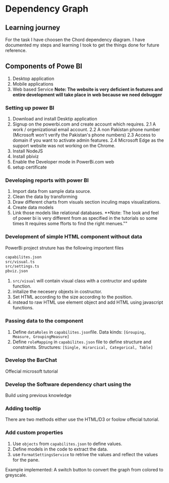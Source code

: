 # Dependency Graph

## Learning journey

For the task I have choosen the Chord dependency diagram. I have documented my steps and learning I took to get the things done for future reference.

## Components of Powe BI

1. Desktop application
2. Mobile applications
3. Web based Service
**Note: The website is very deficient in features and entire development will take place in web because we need debugger**

### Setting up power BI

1. Download and install Desktip application
2. Signup on the powerbi.com and create account which requires.
2.1 A work / orgenizational email account.
2.2 A non Pakistan phone number (Microsoft won't verify the Pakistan's phone numbers)
2.3 Access to domain if you want to activate admin features.
2.4 Microsoft Edge as the support website was not working on the Chrome.
3. Install NodeJS
4. Install pbiviz
5. Enable the Developer mode in PowerBi.com web
6. setup certificate

### Developing reports with power BI

1. Import data from sample data source.
2. Clean the data by transforming
3. Draw different charts from visuals section inculing maps visualizations.
4. Create data models
5. Link those models like relational databases.
**Note: The look and feel of power bi is very different from as specified in the tutorials so some times It requires some fforts to find the right menues.""

### Development of simple HTML component without data

PowerBi project struture has the following importent files

``` bash
capabilites.json
src/visual.ts
src/settings.ts
pbviz.json
```

1. `src/visual` will contain visual class with a contructor and update function.
2. initalize the necesery objexts in costructor.
3. Set HTML according to the size according to the position.
4. instead to raw HTML use element object and add HTML using javascript functions.

### Passing data to the component

1. Define `dataRoles` in `capabilites.json`file. Data kinds: `[Grouping, Measure, GroupingMeasure]`
2. Define `roleMapping` in `capabilites.json` file to define structure and constraints. Structures: `[Single, Hirarcical, Categorical, Table]`

### Develop the BarChat

Offecial microsoft tutorial

### Develop the Software dependency chart using the

Build using previous knowledge

### Adding tooltip

There are two methods either use the HTML/D3 or foolow offecial tutorial.

### Add custom properties

1. Use `objects` from `capabilites.json` to define values.
2. Define models in the code to extract the data.
3. use `FormatSettingsService` to retrive the values and reflect the values for the pane.

Example implemented: A switch button to convert the graph from colored to greyscale.